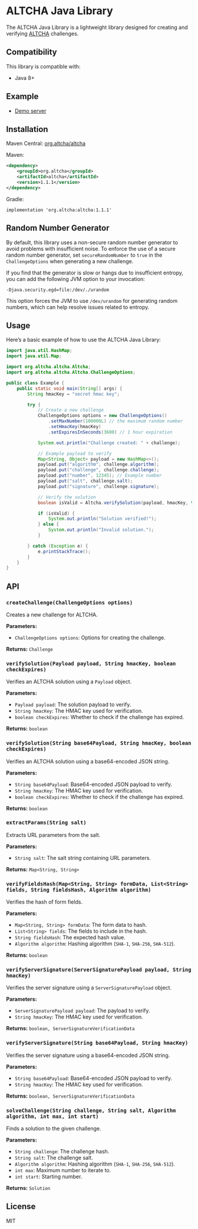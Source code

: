 # ALTCHA Java Library

The ALTCHA Java Library is a lightweight library designed for creating and verifying [ALTCHA](https://altcha.org) challenges.

## Compatibility

This library is compatible with:

- Java 8+

## Example

- [Demo server](https://github.com/altcha-org/altcha-starter-java)

## Installation

Maven Central: [org.altcha/altcha](https://central.sonatype.com/artifact/org.altcha/altcha)

Maven:

```xml
<dependency>
    <groupId>org.altcha</groupId>
    <artifactId>altcha</artifactId>
    <version>1.1.1</version>
</dependency>
```

Gradle:


```
implementation 'org.altcha:altcha:1.1.1'
```

## Random Number Generator

By default, this library uses a non-secure random number generator to avoid problems with insufficient noise. To enforce the use of a secure random number generator, set `secureRandomNumber` to `true` in the `ChallengeOptions` when generating a new challenge.

If you find that the generator is slow or hangs due to insufficient entropy, you can add the following JVM option to your invocation:

```
-Djava.security.egd=file:/dev/./urandom
```

This option forces the JVM to use `/dev/urandom` for generating random numbers, which can help resolve issues related to entropy.

## Usage

Here’s a basic example of how to use the ALTCHA Java Library:

```java
import java.util.HashMap;
import java.util.Map;

import org.altcha.altcha.Altcha;
import org.altcha.altcha.Altcha.ChallengeOptions;

public class Example {
    public static void main(String[] args) {
        String hmacKey = "secret hmac key";

        try {
            // Create a new challenge
            ChallengeOptions options = new ChallengeOptions()
                .setMaxNumber(100000L) // the maximum random number
                .setHmacKey(hmacKey)
                .setExpiresInSeconds(3600) // 1 hour expiration

            System.out.println("Challenge created: " + challenge);

            // Example payload to verify
            Map<String, Object> payload = new HashMap<>();
            payload.put("algorithm", challenge.algorithm);
            payload.put("challenge", challenge.challenge);
            payload.put("number", 12345); // Example number
            payload.put("salt", challenge.salt);
            payload.put("signature", challenge.signature);

            // Verify the solution
            boolean isValid = Altcha.verifySolution(payload, hmacKey, true);

            if (isValid) {
                System.out.println("Solution verified!");
            } else {
                System.out.println("Invalid solution.");
            }

        } catch (Exception e) {
            e.printStackTrace();
        }
    }
}
```

## API

### `createChallenge(ChallengeOptions options)`

Creates a new challenge for ALTCHA.

**Parameters:**

- `ChallengeOptions options`: Options for creating the challenge.

**Returns:** `Challenge`

### `verifySolution(Payload payload, String hmacKey, boolean checkExpires)`

Verifies an ALTCHA solution using a `Payload` object.

**Parameters:**

- `Payload payload`: The solution payload to verify.
- `String hmacKey`: The HMAC key used for verification.
- `boolean checkExpires`: Whether to check if the challenge has expired.

**Returns:** `boolean`

### `verifySolution(String base64Payload, String hmacKey, boolean checkExpires)`

Verifies an ALTCHA solution using a base64-encoded JSON string.

**Parameters:**

- `String base64Payload`: Base64-encoded JSON payload to verify.
- `String hmacKey`: The HMAC key used for verification.
- `boolean checkExpires`: Whether to check if the challenge has expired.

**Returns:** `boolean`

### `extractParams(String salt)`

Extracts URL parameters from the salt.

**Parameters:**

- `String salt`: The salt string containing URL parameters.

**Returns:** `Map<String, String>`

### `verifyFieldsHash(Map<String, String> formData, List<String> fields, String fieldsHash, Algorithm algorithm)`

Verifies the hash of form fields.

**Parameters:**

- `Map<String, String> formData`: The form data to hash.
- `List<String> fields`: The fields to include in the hash.
- `String fieldsHash`: The expected hash value.
- `Algorithm algorithm`: Hashing algorithm (`SHA-1`, `SHA-256`, `SHA-512`).

**Returns:** `boolean`

### `verifyServerSignature(ServerSignaturePayload payload, String hmacKey)`

Verifies the server signature using a `ServerSignaturePayload` object.

**Parameters:**

- `ServerSignaturePayload payload`: The payload to verify.
- `String hmacKey`: The HMAC key used for verification.

**Returns:** `boolean, ServerSignatureVerificationData`

### `verifyServerSignature(String base64Payload, String hmacKey)`

Verifies the server signature using a base64-encoded JSON string.

**Parameters:**

- `String base64Payload`: Base64-encoded JSON payload to verify.
- `String hmacKey`: The HMAC key used for verification.

**Returns:** `boolean, ServerSignatureVerificationData`

### `solveChallenge(String challenge, String salt, Algorithm algorithm, int max, int start)`

Finds a solution to the given challenge.

**Parameters:**

- `String challenge`: The challenge hash.
- `String salt`: The challenge salt.
- `Algorithm algorithm`: Hashing algorithm (`SHA-1`, `SHA-256`, `SHA-512`).
- `int max`: Maximum number to iterate to.
- `int start`: Starting number.

**Returns:** `Solution`

## License

MIT